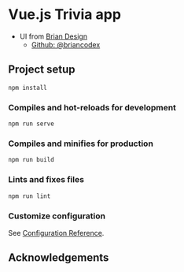 # Vue.js Trivia app

- UI from [Brian Design](https://www.youtube.com/channel/UCsKsymTY_4BYR-wytLjex7A)
  - [Github: @briancodex](https://github.com/briancodex/quiz-app-js)

## Project setup

```
npm install
```

### Compiles and hot-reloads for development

```
npm run serve
```

### Compiles and minifies for production

```
npm run build
```

### Lints and fixes files

```
npm run lint
```

### Customize configuration

See [Configuration Reference](https://cli.vuejs.org/config/).

## Acknowledgements
